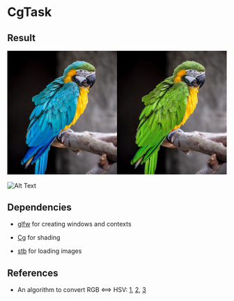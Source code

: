 # CgTask

## Result

![alt text](resources/textures/parrot.jpeg "Basic image")

![Alt Text](working_app.gif)

## Dependencies
 - [glfw](https://www.glfw.org/) for creating windows and contexts
 
 - [Cg](https://developer.nvidia.com/cg-toolkit) for shading
 
 - [stb](https://github.com/nothings/stb/blob/master/README.md) for loading images
 
 ## References
 - An algorithm to convert RGB <==> HSV: [1](https://en.wikipedia.org/wiki/HSL_and_HSV), [2](http://lolengine.net/blog/2013/01/13/fast-rgb-to-hsv), [3](http://lolengine.net/blog/2013/07/27/rgb-to-hsv-in-glsl)
 
